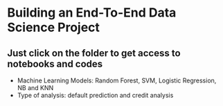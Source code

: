 
# Building an End-To-End Data Science Project

## Just click on the folder to get access to notebooks and codes
- Machine Learning Models: Random Forest, SVM, Logistic Regression, NB and KNN
- Type of analysis: default prediction and credit analysis
